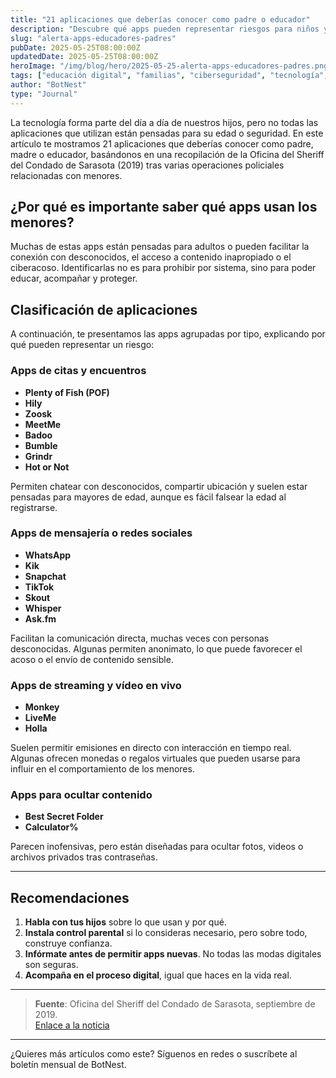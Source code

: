 ```yaml
---
title: "21 aplicaciones que deberías conocer como padre o educador"
description: "Descubre qué apps pueden representar riesgos para niños y adolescentes, y cómo acompañarles en su educación digital."
slug: "alerta-apps-educadores-padres"
pubDate: 2025-05-25T08:00:00Z
updatedDate: 2025-05-25T08:00:00Z
heroImage: "/img/blog/hero/2025-05-25-alerta-apps-educadores-padres.png"
tags: ["educación digital", "familias", "ciberseguridad", "tecnología", "apps"]
author: "BotNest"
type: "Journal"
---
```


La tecnología forma parte del día a día de nuestros hijos, pero no todas las aplicaciones que utilizan están pensadas para su edad o seguridad. En este artículo te mostramos 21 aplicaciones que deberías conocer como padre, madre o educador, basándonos en una recopilación de la Oficina del Sheriff del Condado de Sarasota (2019) tras varias operaciones policiales relacionadas con menores.

## ¿Por qué es importante saber qué apps usan los menores?

Muchas de estas apps están pensadas para adultos o pueden facilitar la conexión con desconocidos, el acceso a contenido inapropiado o el ciberacoso. Identificarlas no es para prohibir por sistema, sino para poder educar, acompañar y proteger.

## Clasificación de aplicaciones

A continuación, te presentamos las apps agrupadas por tipo, explicando por qué pueden representar un riesgo:

### Apps de citas y encuentros

- **Plenty of Fish (POF)**  
- **Hily**  
- **Zoosk**  
- **MeetMe**  
- **Badoo**  
- **Bumble**  
- **Grindr**  
- **Hot or Not**

Permiten chatear con desconocidos, compartir ubicación y suelen estar pensadas para mayores de edad, aunque es fácil falsear la edad al registrarse.

### Apps de mensajería o redes sociales

- **WhatsApp**  
- **Kik**  
- **Snapchat**  
- **TikTok**  
- **Skout**  
- **Whisper**  
- **Ask.fm**

Facilitan la comunicación directa, muchas veces con personas desconocidas. Algunas permiten anonimato, lo que puede favorecer el acoso o el envío de contenido sensible.

### Apps de streaming y vídeo en vivo

- **Monkey**  
- **LiveMe**  
- **Holla**

Suelen permitir emisiones en directo con interacción en tiempo real. Algunas ofrecen monedas o regalos virtuales que pueden usarse para influir en el comportamiento de los menores.

### Apps para ocultar contenido

- **Best Secret Folder**  
- **Calculator%**

Parecen inofensivas, pero están diseñadas para ocultar fotos, videos o archivos privados tras contraseñas.

---

## Recomendaciones

1. **Habla con tus hijos** sobre lo que usan y por qué.
2. **Instala control parental** si lo consideras necesario, pero sobre todo, construye confianza.
3. **Infórmate antes de permitir apps nuevas**. No todas las modas digitales son seguras.
4. **Acompaña en el proceso digital**, igual que haces en la vida real.

---

> **Fuente**: Oficina del Sheriff del Condado de Sarasota, septiembre de 2019.  
> [Enlace a la noticia](https://www.fox35orlando.com/news/sarasota-sheriff-warns-parents-about-more-apps-following-arrest-of-23-suspected-child-predators)

---

¿Quieres más artículos como este? Síguenos en redes o suscríbete al boletín mensual de BotNest.
